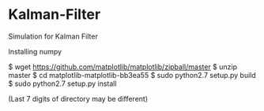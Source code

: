 # Kalman-Filter
Simulation for Kalman Filter

Installing numpy

$ wget https://github.com/matplotlib/matplotlib/zipball/master
$ unzip master
$ cd matplotlib-matplotlib-bb3ea55 
$ sudo python2.7 setup.py build
$ sudo python2.7 setup.py install

(Last 7 digits of directory may be different)
